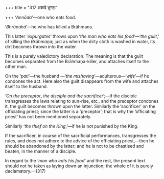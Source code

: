+++
title = "317 अन्नादे भ्रूणहा"

+++
‘*Annāda*’—one who eats food.

‘*Bhrūṇahā*’—he who has killed a Brāhmaṇa.

This latter ‘*expurgates*’ throws upon ‘*the man who eats his
food*’—‘*the guilt*,’ of killing the *Brāhmaṇa*; just as when the dirty
cloth is washed in water, its dirt becomes thrown into the water.

This is a purely valedictory declaration. The meaning is that the guilt
becomes separated from the Brāhmaṇa-killer, and attaches itself to the
other man.

On the ‘*pati*’—the husband —‘*the mishaving*’—adulterous—‘*wife*’—if he
condones the act. Here also the guilt disappears from the wife and
attaches itself to the husband.

‘*On the preceptor*, *the disciple and the sacrificer*’;—if the disciple
transgresses the laws relating to sun-rise, etc., and the preceptor
condones it, the guilt becomes thrown upon the latter. Similarly the
‘sacrificer’ on the officiating priest; since the latter is a
‘preceptor’; that is why the ‘officiating priest’ has not been mentioned
separately.

Similarly ‘*the thief on the King*,’—if he is not punished by the King.

If the sacrificer, in course of the sacrificial performances,
transgresses the rules, and does not adhere to the advice of the
officiating priest,—then he should be abandoned by the latter; and he is
not to be chastised and beaten, in the manner of a disciple.

In regard to the ‘*man who eats his food*’ and the rest, the present
text should not he taken as laying down an injunction; the whole of it
is purely declamatory.—(317)


